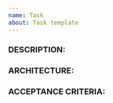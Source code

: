 ```yaml
---
name: Task
about: Task template
---
```

### DESCRIPTION:

### ARCHITECTURE:

### ACCEPTANCE CRITERIA:

